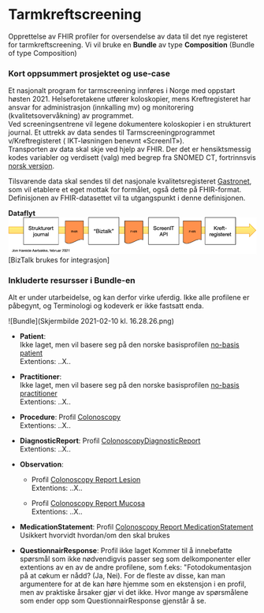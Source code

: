 # Tarmkreftscreening
Opprettelse av FHIR profiler for oversendelse av data til det nye registeret for tarmkreftscreening.
Vi vil bruke en **Bundle** av type **Composition** (Bundle of type Composition)

### Kort oppsummert prosjektet og use-case
Et nasjonalt program for tarmscreening innføres i Norge med oppstart høsten 2021. Helseforetakene utfører koloskopier, mens Kreftregisteret har ansvar for administrasjon (innkalling mv) og monitorering (kvalitetsovervåkning) av programmet.<br>
Ved screeningsentrene vil legene dokumentere koloskopier i en strukturert journal. Et uttrekk av data sendes til Tarmscreeningprogrammet v/Kreftregisteret ( IKT-løsningen benevnt «ScreenIT»).<br>
Transporten av data skal skje ved hjelp av FHIR. Der det er hensiktsmessig kodes variabler og verdisett (valg) med begrep fra SNOMED CT, fortrinnsvis [norsk versjon](https://ehelse.no/kodeverk/snomed-ct).

Tilsvarende data skal sendes til det nasjonale kvalitetsregisteret [Gastronet](https://www.sthf.no/helsefaglig/gastronet), som vil etablere et eget mottak for formålet, også dette på FHIR-format. Definisjonen av FHIR-datasettet vil ta utgangspunkt i denne definisjonen. 

**Dataflyt**
![Datafly](https://github.com/HL7Norway/Tarmkreftscreening/blob/main/Dataflyt%20Tarmkreftregisteret%20FHIR%20SCREENIT%20feb_2021.png)
[BizTalk brukes for integrasjon]

### Inkluderte resursser i Bundle-en
Alt er under utarbeidelse, og kan derfor virke uferdig. Ikke alle profilene er påbegynt, og Terminologi og kodeverk er ikke fastsatt enda.

![Bundle](Skjermbilde 2021-02-10 kl. 16.28.26.png)

- **Patient**:<br> 
  Ikke laget, men vil basere seg på den norske basisprofilen [no-basis patient](https://simplifier.net/HL7Norwayno-basis/NoBasisPatient/~overview)<br>
  Extentions: ..X..
  
- **Practitioner**:<br> 
  Ikke laget, men vil basere seg på den norske basisprofilen [no-basis practitioner](https://simplifier.net/hl7norwayno-basis/nobasispractitioner)<br>
  Extentions: ..X..

- **Procedure**: Profil [Colonoscopy](https://simplifier.net/norwegiancolonoscopyreport/colonoscopy)  <br>
  Extentions: ..X..  

- **DiagnosticReport**: Profil [ColonoscopyDiagnosticReport](https://simplifier.net/norwegiancolonoscopyreport/colonoscopydiagnosticreport)  <br>
  Extentions: ..X..

- **Observation**: 
  - Profil [Colonoscopy Report Lesion](https://simplifier.net/norwegiancolonoscopyreport/colonoscopyreportlesion) <br>
    Extentions: ..X..
    
  - Profil [Colonoscopy Report Mucosa](https://simplifier.net/norwegiancolonoscopyreport/colonoscopyreportmucosa) <br>
    Extentions: ..X..

- **MedicationStatement**: Profil [Colonoscopy Report MedicationStatement](https://simplifier.net/norwegiancolonoscopyreport/colonoscopymedicationstatement) <br>
Usikkert hvorvidt hvordan/om den skal brukes

- **QuestionnairResponse**: Profil ikke laget
Kommer til å innebefatte spørsmål som ikke nødvendigvis passer seg som delkomponenter eller extentions av en av de andre profilene, som f.eks: "Fotodokumentasjon på at cøkum er nådd? (Ja, Nei). For de fleste av disse,  kan man argumentere for at de kan høre hjemme som en ekstensjon i en profil, men av praktiske årsaker gjør vi det ikke. Hvor mange av spørsmålene som ender opp som QuestionnairResponse gjenstår å se. 
